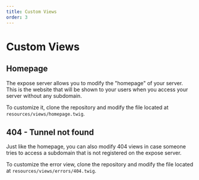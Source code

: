 ```yaml
---
title: Custom Views
order: 3
---
```


# Custom Views

## Homepage

The expose server allows you to modify the "homepage" of your server. This is the website that will be shown to your users when you access your server without any subdomain.

To customize it, clone the repository and modify the file located at `resources/views/homepage.twig`.

## 404 - Tunnel not found

Just like the homepage, you can also modify 404 views in case someone tries to access a subdomain that is not registered on the expose server.

To customize the error view, clone the repository and modify the file located at `resources/views/errors/404.twig`.
